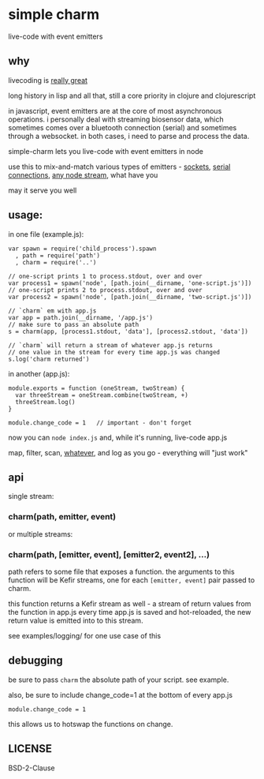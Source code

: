 # simple charm

live-code with event emitters

## why

livecoding is [really great](http://toplap.org/bricolage-the-world-of-live-coding/)

long history in lisp and all that, still a core priority in clojure and clojurescript

in javascript, event emitters are at the core of most asynchronous operations. i personally deal with streaming biosensor data, which sometimes comes over a bluetooth connection (serial) and sometimes through a websocket. in both cases, i need to parse and process the data. 

simple-charm lets you live-code with event emitters in node

use this to mix-and-match various types of emitters - [sockets](https://github.com/maxogden/websocket-stream), [serial connections](https://www.npmjs.com/package/serialport2), [any node stream](https://github.com/substack/stream-handbook), what have you

may it serve you well

## usage:

in one file (example.js):

    var spawn = require('child_process').spawn
      , path = require('path')
      , charm = require('..')
    
    // one-script prints 1 to process.stdout, over and over
    var process1 = spawn('node', [path.join(__dirname, 'one-script.js')])
    // one-script prints 2 to process.stdout, over and over
    var process2 = spawn('node', [path.join(__dirname, 'two-script.js')])
    
    // `charm` em with app.js
    var app = path.join(__dirname, '/app.js')
    // make sure to pass an absolute path
    s = charm(app, [process1.stdout, 'data'], [process2.stdout, 'data'])
    
    // `charm` will return a stream of whatever app.js returns
    // one value in the stream for every time app.js was changed
    s.log('charm returned')

in another (app.js):
 
    module.exports = function (oneStream, twoStream) {
      var threeStream = oneStream.combine(twoStream, +)
      threeStream.log()
    }

    module.change_code = 1   // important - don't forget

now you can `node index.js` and, while it's running, live-code app.js

map, filter, scan, [whatever](https://rpominov.github.io/kefir/), and log as you go - everything will "just work"

## api

single stream:

### charm(path, emitter, event)

or multiple streams:

### charm(path, [emitter, event], [emitter2, event2], ...)

path refers to some file that exposes a function.
the arguments to this function will be Kefir streams, 
 one for each `[emitter, event]` pair passed to charm.

this function returns a Kefir stream as well - 
a stream of return values from the function in app.js
every time app.js is saved and hot-reloaded, 
the new return value is emitted into to this stream.

see examples/logging/ for one use case of this

## debugging

be sure to pass `charm` the absolute path of your script. see example.

also, be sure to include change_code=1 at the bottom of every app.js

    module.change_code = 1   

this allows us to hotswap the functions on change.

## LICENSE

BSD-2-Clause
